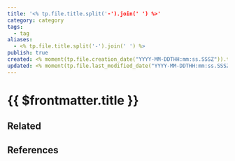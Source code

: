 ```yaml
---
title: '<% tp.file.title.split('-').join(' ') %>'
category: category
tags:
  - tag
aliases:
  - <% tp.file.title.split('-').join(' ') %>
publish: true
created: <% moment(tp.file.creation_date("YYYY-MM-DDTHH:mm:ss.SSSZ")).toISOString() %>
updated: <% moment(tp.file.last_modified_date("YYYY-MM-DDTHH:mm:ss.SSSZ")).toISOString() %>
---
```


# {{ $frontmatter.title }}

## Related

## References
